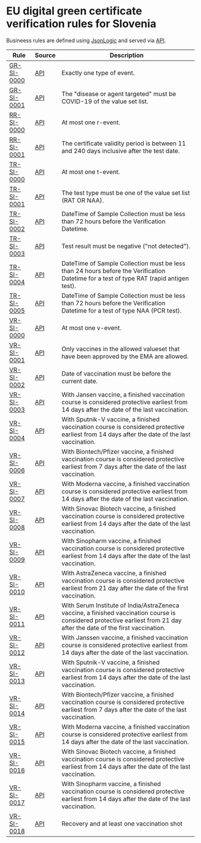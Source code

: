 # EU digital green certificate verification rules for Slovenia

Busineess rules are defined using [JsonLogic](https://jsonlogic.com) and served via [API](https://dgca-businessrule-service.cfapps.eu10.hana.ondemand.com/rules/SI).

| Rule | Source | Description |
| ---- | ------ | ----------- |
| [GR-SI-0000](GR-SI-0000.json) | [API](https://dgca-businessrule-service.cfapps.eu10.hana.ondemand.com/rules/SI/1fd866ac836ea735736b1a0545e036cc83d023c0f109fad873e43e29c0b85f29) | Exactly one type of event. |
| [GR-SI-0001](GR-SI-0001.json) | [API](https://dgca-businessrule-service.cfapps.eu10.hana.ondemand.com/rules/SI/7022966d3f737678c4cd21d187b3cbe7887b81c7ca6e26ad180524c28bd30840) | The "disease or agent targeted" must be COVID-19 of the value set list. |
| [RR-SI-0000](RR-SI-0000.json) | [API](https://dgca-businessrule-service.cfapps.eu10.hana.ondemand.com/rules/SI/32fded5f3709a2e63b48e85c8000978842bd35a5904fee8d4110b2bb402ddfff) | At most one r-event. |
| [RR-SI-0001](RR-SI-0001.json) | [API](https://dgca-businessrule-service.cfapps.eu10.hana.ondemand.com/rules/SI/76e925017a2b687ac89d7e3e6bce8a6f34fb6b6d32465fcac6a2b6a251b30132) | The certificate validity period is between 11 and 240 days inclusive after the test date. |
| [TR-SI-0000](TR-SI-0000.json) | [API](https://dgca-businessrule-service.cfapps.eu10.hana.ondemand.com/rules/SI/2f77330a157c9d5ae6f6cccbe03242dd6e5111b238e6d346d5412c08736a8028) | At most one t-event. |
| [TR-SI-0001](TR-SI-0001.json) | [API](https://dgca-businessrule-service.cfapps.eu10.hana.ondemand.com/rules/SI/dbaf8de7a66b6cb7ed44a65535482414346918d76e02c5228a102b8154da004b) | The test type must be one of the value set list (RAT OR NAA). |
| [TR-SI-0002](TR-SI-0002.json) | [API](https://dgca-businessrule-service.cfapps.eu10.hana.ondemand.com/rules/SI/2e70be2f3b1f011cddef883747453521ef36206789d544e366b318520c05b50b) | DateTime of Sample Collection must be less than 72 hours before the Verification Datetime. |
| [TR-SI-0003](TR-SI-0003.json) | [API](https://dgca-businessrule-service.cfapps.eu10.hana.ondemand.com/rules/SI/bf02cbf7f8203d4d6b9cf5d2e8ec51cda16cedace829e53aa971a2b925f411f3) | Test result must be negative ("not detected"). |
| [TR-SI-0004](TR-SI-0004.json) | [API](https://dgca-businessrule-service.cfapps.eu10.hana.ondemand.com/rules/SI/03975d73f91dce8eff9ddec6627847e65613bc4792756300300772ef98df67ea) | DateTime of Sample Collection must be less than 24 hours before the Verification Datetime for a test of type RAT (rapid antigen test). |
| [TR-SI-0005](TR-SI-0005.json) | [API](https://dgca-businessrule-service.cfapps.eu10.hana.ondemand.com/rules/SI/699ccf98b79d5f493bda9f0e5a0c9e1f973a19912cdbcd3ad3226b843ad5a0a7) | DateTime of Sample Collection must be less than 72 hours before the Verification Datetime for a test of type NAA (PCR test). |
| [VR-SI-0000](VR-SI-0000.json) | [API](https://dgca-businessrule-service.cfapps.eu10.hana.ondemand.com/rules/SI/b28607ed9f54e25fe2bb4f08e05aed0b90cf019b33c66377a2ffc9597ac8826b) | At most one v-event. |
| [VR-SI-0001](VR-SI-0001.json) | [API](https://dgca-businessrule-service.cfapps.eu10.hana.ondemand.com/rules/SI/e6f3705865c7cd43edb0c5dced597d24809f8ff7ec6837670e2055bfb695b071) | Only vaccines in the allowed valueset that have been approved by the EMA are allowed. |
| [VR-SI-0002](VR-SI-0002.json) | [API](https://dgca-businessrule-service.cfapps.eu10.hana.ondemand.com/rules/SI/d4c9701efe8b0d5cd18fe7dbf4791dbb5a545aad1dc05872cbc200f5798d3087) | Date of vaccination must be before the current date. |
| [VR-SI-0003](VR-SI-0003.json) | [API](https://dgca-businessrule-service.cfapps.eu10.hana.ondemand.com/rules/SI/6dc116cfd4df45182f3ba51b3a2cb32792b90735e2b21203ac1c22fa1838f08b) | With Jansen vaccine, a finished vaccination course is considered protective earliest from 14 days after the date of the last vaccination. |
| [VR-SI-0004](VR-SI-0004.json) | [API](https://dgca-businessrule-service.cfapps.eu10.hana.ondemand.com/rules/SI/bc2825c8636316494e5bb1801b5fc03d82d636686f46d592e7dfba37ef4d674d) | With Sputnik-V vaccine, a finished vaccination course is considered protective earliest from 14 days after the date of the last vaccination. |
| [VR-SI-0006](VR-SI-0006.json) | [API](https://dgca-businessrule-service.cfapps.eu10.hana.ondemand.com/rules/SI/cc8e6bb0bc30257c5e81a816ffc69cf97aa0d87b2fbbeb00a436e59222220a7a) | With Biontech/Pfizer vaccine, a finished vaccination course is considered protective earliest from 7 days after the date of the last vaccination. |
| [VR-SI-0007](VR-SI-0007.json) | [API](https://dgca-businessrule-service.cfapps.eu10.hana.ondemand.com/rules/SI/7a2e730030b7cd3285b3cfa56266f2325d9a6e625ca75d042ac1e510b38380a0) | With Moderna vaccine, a finished vaccination course is considered protective earliest from 14 days after the date of the last vaccination. |
| [VR-SI-0008](VR-SI-0008.json) | [API](https://dgca-businessrule-service.cfapps.eu10.hana.ondemand.com/rules/SI/1f433087faef29b9abb7861a14f08568390b9fd9e7f14563a3ad229fd97968ca) | With Sinovac Biotech vaccine, a finished vaccination course is considered protective earliest from 14 days after the date of the last vaccination. |
| [VR-SI-0009](VR-SI-0009.json) | [API](https://dgca-businessrule-service.cfapps.eu10.hana.ondemand.com/rules/SI/f9259aae30f60b891823b4b59ab2c4846ef7a292cd356bd059363d7bf74a33fd) | With Sinopharm vaccine, a finished vaccination course is considered protective earliest from 14 days after the date of the last vaccination. |
| [VR-SI-0010](VR-SI-0010.json) | [API](https://dgca-businessrule-service.cfapps.eu10.hana.ondemand.com/rules/SI/f00bbbec08cd34dbabcdee7edc8668a2675a371c969c7623402d269353e72464) | With AstraZeneca vaccine, a finished vaccination course is considered protective earliest from 21 day after the date of the first vaccination. |
| [VR-SI-0011](VR-SI-0011.json) | [API](https://dgca-businessrule-service.cfapps.eu10.hana.ondemand.com/rules/SI/ed7b4ba4e023063d95432d5d5f2d11718257918d1eae55be870b6d00ebfa3c24) | With Serum Institute of India/AstraZeneca vaccine, a finished vaccination course is considered protective earliest from 21 day after the date of the first vaccination. |
| [VR-SI-0012](VR-SI-0012.json) | [API](https://dgca-businessrule-service.cfapps.eu10.hana.ondemand.com/rules/SI/3d1dc7a764b172aaa84e61ac10b056eadc8fd162370206c47ab19f07212fbd18) | With Janssen vaccine, a finished vaccination course is considered protective earliest from 14 days after the date of the last vaccination. |
| [VR-SI-0013](VR-SI-0013.json) | [API](https://dgca-businessrule-service.cfapps.eu10.hana.ondemand.com/rules/SI/8e3f35fcec7bdde5f779188c6dd0f1e5e8fc6df8b490799200949dbe0ec15ef8) | With Sputnik-V vaccine, a finished vaccination course is considered protective earliest from 14 days after the date of the last vaccination. |
| [VR-SI-0014](VR-SI-0014.json) | [API](https://dgca-businessrule-service.cfapps.eu10.hana.ondemand.com/rules/SI/d4faf91f92f51961483439d19f17796c072301df149ce36eb958783afc4ccd91) | With Biontech/Pfizer vaccine, a finished vaccination course is considered protective earliest from 7 days after the date of the last vaccination. |
| [VR-SI-0015](VR-SI-0015.json) | [API](https://dgca-businessrule-service.cfapps.eu10.hana.ondemand.com/rules/SI/fb2c27e475753965c8d12cfc2f803c63b8a174bc70413082bab78f64178d1682) | With Moderna vaccine, a finished vaccination course is considered protective earliest from 14 days after the date of the last vaccination. |
| [VR-SI-0016](VR-SI-0016.json) | [API](https://dgca-businessrule-service.cfapps.eu10.hana.ondemand.com/rules/SI/03d5077f5f317b3ef7b313097c0a2c06c28451443301ebdef037e1fa7fcdc270) | With Sinovac Biotech vaccine, a finished vaccination course is considered protective earliest from 14 days after the date of the last vaccination. |
| [VR-SI-0017](VR-SI-0017.json) | [API](https://dgca-businessrule-service.cfapps.eu10.hana.ondemand.com/rules/SI/9d2d07028286ec048d6bcd46b72eca7df79be1ecd4cf82510b2d7943d1c2b26d) | With Sinopharm vaccine, a finished vaccination course is considered protective earliest from 14 days after the date of the last vaccination. |
| [VR-SI-0018](VR-SI-0018.json) | [API](https://dgca-businessrule-service.cfapps.eu10.hana.ondemand.com/rules/SI/12226fd43c306f5f6e3310def9909c3c345a6456b981cc09609669dc82686e98) | Recovery and at least one vaccination shot |
